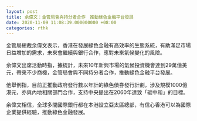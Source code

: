 ```yaml
---
layout: post
title: 余偉文：金管局會與持分者合作　推動綠色金融平台發展
date: 2020-11-09 11:08:39.000000000 +08:00
categories: rthk
---
```


金管局總裁余偉文表示，香港在發展綠色金融有高效率的生態系統，有助滿足市場日益增加的需求，未來會繼續與銀行合作，應對未來氣候變化的風險。

余偉文出席活動時指，據統計，未來10年新興市場的氣候投資機會達到29萬億美元，帶來不少商機，金管局會與不同持分者合作，推動綠色金融平台發展。

他舉例指，目前正推動政府發行數以年計的綠色債券發行計劃，涉及規模1000億港元，亦與內地相關部門合作，支持中央提出在2060年達致「碳中和」的目標。

余偉文相信，全球多間國際銀行都在本港設立亞太區總部，有信心香港可以為國際企業提供經驗，推動綠色金融發展。
